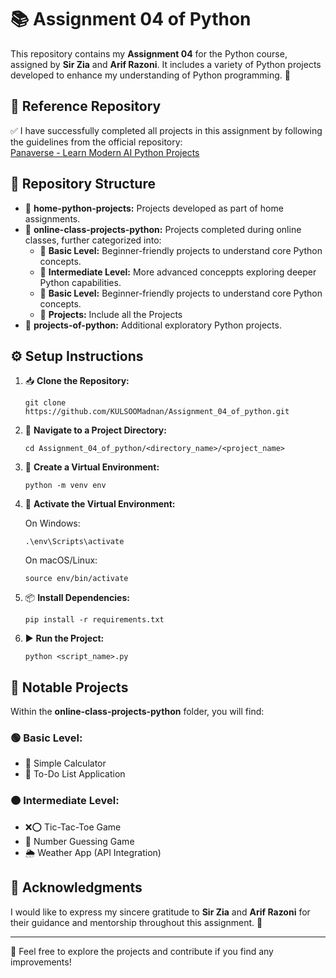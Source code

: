<h1>📚 Assignment 04 of Python</h1>

<p>This repository contains my <strong>Assignment 04</strong> for the Python course, assigned by <strong>Sir Zia</strong> and <strong>Arif Razoni</strong>. It includes a variety of Python projects developed to enhance my understanding of Python programming. 🐍</p>

<h2>🔗 Reference Repository</h2>

<p>✅ I have successfully completed all projects in this assignment by following the guidelines from the official repository: <br>
<a href="https://github.com/panaversity/learn-modern-ai-python/tree/main/PROJECTS" target="_blank">Panaverse - Learn Modern AI Python Projects</a></p>

<h2>📂 Repository Structure</h2>

<ul>
  <li>📘 <strong>home-python-projects:</strong> Projects developed as part of home assignments.</li>
  <li>📗 <strong>online-class-projects-python:</strong> Projects completed during online classes, further categorized into:
    <ul>
      <li>🔰 <strong>Basic Level:</strong> Beginner-friendly projects to understand core Python concepts.</li>
      <li>🚀 <strong>Intermediate Level:</strong> More advanced conceppts exploring deeper Python capabilities.</li>
      <li>🔰 <strong>Basic Level:</strong> Beginner-friendly projects to understand core Python concepts.</li>
      <li>🚀 <strong>Projects:</strong> Include all the Projects </li>
    </ul>
  </li>
  <li>📙 <strong>projects-of-python:</strong> Additional exploratory Python projects.</li>
</ul>

<h2>⚙️ Setup Instructions</h2>

<ol>
  <li>📥 <strong>Clone the Repository:</strong>
    <pre><code>git clone https://github.com/KULSOOMadnan/Assignment_04_of_python.git</code></pre>
  </li>

  <li>📂 <strong>Navigate to a Project Directory:</strong>
    <pre><code>cd Assignment_04_of_python/&lt;directory_name&gt;/&lt;project_name&gt;</code></pre>
  </li>

  <li>🐍 <strong>Create a Virtual Environment:</strong>
    <pre><code>python -m venv env</code></pre>
  </li>

  <li>🚀 <strong>Activate the Virtual Environment:</strong>
    <p>On Windows:</p>
    <pre><code>.\env\Scripts\activate</code></pre>
    <p>On macOS/Linux:</p>
    <pre><code>source env/bin/activate</code></pre>
  </li>

  <li>📦 <strong>Install Dependencies:</strong>
    <pre><code>pip install -r requirements.txt</code></pre>
  </li>

  <li>▶️ <strong>Run the Project:</strong>
    <pre><code>python &lt;script_name&gt;.py</code></pre>
  </li>
</ol>

<h2>📌 Notable Projects</h2>

<p>Within the <strong>online-class-projects-python</strong> folder, you will find:</p>

<h3>🟢 Basic Level:</h3>
<ul>
  <li>🧮 Simple Calculator</li>
  <li>📝 To-Do List Application</li>
</ul>

<h3>🟠 Intermediate Level:</h3>
<ul>
  <li>❌⭕ Tic-Tac-Toe Game</li>
  <li>🎯 Number Guessing Game</li>
  <li>🌦️ Weather App (API Integration)</li>
</ul>

<h2>📢 Acknowledgments</h2>

<p>I would like to express my sincere gratitude to <strong>Sir Zia</strong> and <strong>Arif Razoni</strong> for their guidance and mentorship throughout this assignment. 🙌</p>

<hr>

<p>🌟 Feel free to explore the projects and contribute if you find any improvements!</p>
